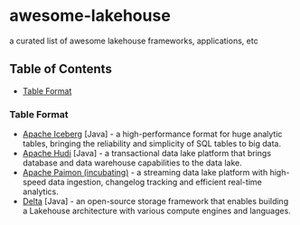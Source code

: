 # awesome-lakehouse
a curated list of awesome lakehouse frameworks, applications, etc

## Table of Contents

- [Table Format](#table-format)

### Table Format

- [Apache Iceberg](https://github.com/apache/iceberg) [Java] - a high-performance format for huge analytic tables, bringing the reliability and simplicity of SQL tables to big data.
- [Apache Hudi](https://github.com/apache/hudi) [Java] - a transactional data lake platform that brings database and data warehouse capabilities to the data lake.
- [Apache Paimon (incubating)](https://github.com/apache/incubator-paimon) - a streaming data lake platform with high-speed data ingestion, changelog tracking and efficient real-time analytics.
- [Delta](https://github.com/delta-io/delta/) [Java] - an open-source storage framework that enables building a Lakehouse architecture with various compute engines and languages.
